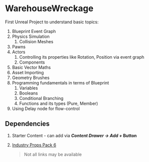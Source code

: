 # WarehouseWreckage

First Unreal Project to understand basic topics:
1. Blueprint Event Graph
2. Physics Simulation
    1. Collision Meshes
3. Pawns
4. Actors
   1. Controlling its properties like Rotation, Position via event graph
   2. Components
5. Basic Vector Maths
6. Asset Importing
7. Geometry Brushes
8. Programming fundamentals in terms of Blueprint
   1. Variables
   2. Booleans
   3. Conditional Branching
   4. Functions and its types (Pure, Member)
9. Using Delay node for flow-control

## Dependencies
1. Starter Content - can add via ***Content Drawer -> Add +* Button**
2. [Industry Props Pack 6](https://www.unrealengine.com/marketplace/en-US/product/3e2a3cb997cf47b1ab782a67957bfed0)

    > Not all links may be available
